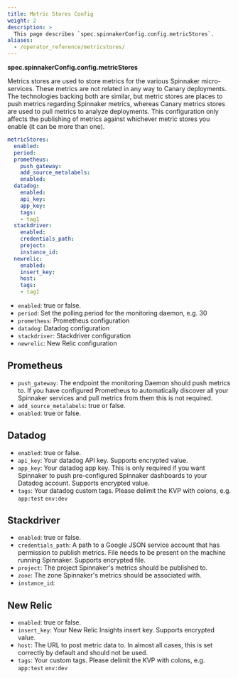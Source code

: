 ```yaml
---
title: Metric Stores Config
weight: 2
description: >
  This page describes `spec.spinnakerConfig.config.metricStores`.
aliases:
  - /operator_reference/metricstores/
---
```



**spec.spinnakerConfig.config.metricStores**

Metrics stores are used to store metrics for the various Spinnaker micro-services. These metrics are not related in any way to Canary deployments. The technologies backing both are similar, but metric stores are places to push metrics regarding Spinnaker metrics, whereas Canary metrics stores are used to pull metrics to analyze deployments. This configuration only affects the publishing of metrics against whichever metric stores you enable (it can be more than one).


```yaml
metricStores:
  enabled:
  period:
  prometheus:
    push_gateway:
    add_source_metalabels:
    enabled:
  datadog:
    enabled:
    api_key:
    app_key:
    tags:
    - tag1
  stackdriver:
    enabled:
    credentials_path:
    project:
    instance_id:
  newrelic:
    enabled:
    insert_key:
    host:
    tags:
    - tag1
```

- `enabled`: true or false.
- `period`: Set the polling period for the monitoring daemon, e.g. 30
- `prometheus`: Prometheus configuration
- `datadog`: Datadog configuration
- `stackdriver`: Stackdriver configuration
- `newrelic`: New Relic configuration

## Prometheus

- `push_gateway`: The endpoint the monitoring Daemon should push metrics to. If you have configured Prometheus to automatically discover all your Spinnaker services and pull metrics from them this is not required.
- `add_source_metalabels`: true or false.
- `enabled`: true or false.

## Datadog

- `enabled`: true or false.
- `api_key`: Your datadog API key. Supports encrypted value.
- `app_key`: Your datadog app key. This is only required if you want Spinnaker to push pre-configured Spinnaker dashboards to your Datadog account. Supports encrypted value.
- `tags`: Your datadog custom tags. Please delimit the KVP with colons, e.g. `app:test` `env:dev`

## Stackdriver

- `enabled`: true or false.
- `credentials_path`: A path to a Google JSON service account that has permission to publish metrics. File needs to be present on the machine running Spinnaker. Supports encrypted file.
- `project`: The project Spinnaker's metrics should be published to.
- `zone`: The zone Spinnaker's metrics should be associated with.
- `instance_id`:

## New Relic

- `enabled`: true or false.
- `insert_key`: Your New Relic Insights insert key. Supports encrypted value.
- `host`: The URL to post metric data to. In almost all cases, this is set correctly by default and should not be used.
- `tags`: Your custom tags. Please delimit the KVP with colons, e.g. `app:test` `env:dev`

